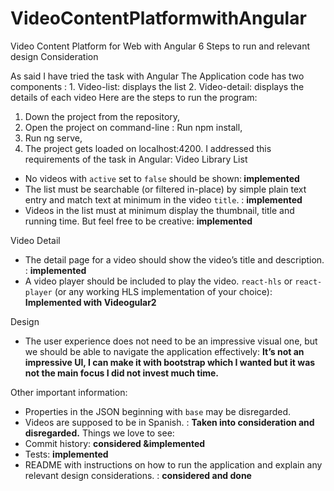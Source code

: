 # VideoContentPlatformwithAngular
Video Content Platform for Web with Angular 6
Steps to run and relevant design Consideration

As said I have tried the task with Angular
The Application code has two components : 1. Video-list: displays the list
					         2. Video-detail: displays the details of each video
Here are the steps to run the program: 
1.	Down the project from the repository,
2.	Open the project on command-line : Run npm install,
3.	Run ng serve,
4.	The project gets loaded on localhost:4200.
I addressed this requirements of the task in Angular:
Video Library List
- No videos with `active` set to `false` should be shown:<b> implemented </b>
- The list must be searchable (or filtered in-place) by simple plain text entry and match text at minimum in the video `title`. : <b>implemented</b>
- Videos in the list must at minimum display the thumbnail, title and running time. But feel free to be creative: <b>implemented</b>
  
  
Video Detail
- The detail page for a video should show the video’s title and description. : <b>implemented</b>
- A video player should be included to play the video. `react-hls` or `react-player` (or any working HLS implementation of your choice):  <b>Implemented with Videogular2</b>

Design 
- The user experience does not need to be an impressive visual one, but we should be able to navigate the application effectively: <b>It’s not an impressive UI, I can make it with bootstrap which I wanted but it was not the main focus I did not invest much time.</b>
  
  
Other important information:
- Properties in the JSON beginning with `base` may be disregarded.
- Videos are supposed to be in Spanish. : <b>Taken into consideration and disregarded.</b>
Things we love to see:
- Commit history: <b>considered &implemented</b>
- Tests: <b>implemented</b>
- README with instructions on how to run the application and explain any relevant design considerations.  : <b>considered and done</b>
